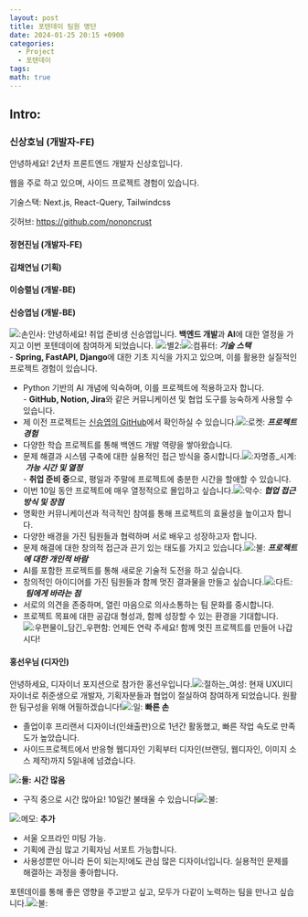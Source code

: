 ```yaml
---
layout: post
title: 포텐데이 팀원 명단
date: 2024-01-25 20:15 +0900
categories:
  - Project
  - 포텐데이
tags: 
math: true
---
```


## Intro: 
### 신상호님 (개발자-FE)

안녕하세요! 2년차 프론트엔드 개발자 신상호입니다.

웹을 주로 하고 있으며, 사이드 프로젝트 경험이 있습니다.

기술스택: Next.js, React-Query, Tailwindcss

깃허브: https://github.com/nononcrust

#### 정현진님 (개발자-FE)

#### 김채연님 (기획)

#### 이승렬님 (개발-BE)

#### 신승엽님 (개발-BE)

![:손인사:](https://a.slack-edge.com/production-standard-emoji-assets/14.0/apple-medium/1f44b@2x.png) 안녕하세요! 취업 준비생 신승엽입니다. **백엔드 개발**과 **AI**에 대한 열정을 가지고 이번 포텐데이에 참여하게 되었습니다. ![:별2:](https://a.slack-edge.com/production-standard-emoji-assets/14.0/apple-medium/1f31f@2x.png)![:컴퓨터:](https://a.slack-edge.com/production-standard-emoji-assets/14.0/apple-medium/1f4bb@2x.png) ***기술 스택***  
- **Spring, FastAPI, Django**에 대한 기초 지식을 가지고 있으며, 이를 활용한 실질적인 프로젝트 경험이 있습니다.  
- Python 기반의 AI 개념에 익숙하며, 이를 프로젝트에 적용하고자 합니다.  
- **GitHub, Notion, Jira**와 같은 커뮤니케이션 및 협업 도구를 능숙하게 사용할 수 있습니다.  
- 제 이전 프로젝트는 [신승엽의 GitHub](https://github.com/syshin0116/Men-in-Black)에서 확인하실 수 있습니다.![:로켓:](https://a.slack-edge.com/production-standard-emoji-assets/14.0/apple-medium/1f680@2x.png) ***프로젝트 경험***  
- 다양한 학습 프로젝트를 통해 백엔드 개발 역량을 쌓아왔습니다.  
- 문제 해결과 시스템 구축에 대한 실용적인 접근 방식을 중시합니다.![:자명종_시계:](https://a.slack-edge.com/production-standard-emoji-assets/14.0/apple-medium/23f0@2x.png) ***가능 시간 및 열정***  
- **취업 준비 중**으로, 평일과 주말에 프로젝트에 충분한 시간을 할애할 수 있습니다.  
- 이번 10일 동안 프로젝트에 매우 열정적으로 몰입하고 싶습니다.![:악수:](https://a.slack-edge.com/production-standard-emoji-assets/14.0/apple-medium/1f91d@2x.png) ***협업 접근 방식 및 장점***  
- 명확한 커뮤니케이션과 적극적인 참여를 통해 프로젝트의 효율성을 높이고자 합니다.  
- 다양한 배경을 가진 팀원들과 협력하며 서로 배우고 성장하고자 합니다.  
- 문제 해결에 대한 창의적 접근과 끈기 있는 태도를 가지고 있습니다.![:불:](https://a.slack-edge.com/production-standard-emoji-assets/14.0/apple-medium/1f525@2x.png) ***프로젝트에 대한 개인적 바람***  
- AI를 포함한 프로젝트를 통해 새로운 기술적 도전을 하고 싶습니다.  
- 창의적인 아이디어를 가진 팀원들과 함께 멋진 결과물을 만들고 싶습니다.![:다트:](https://a.slack-edge.com/production-standard-emoji-assets/14.0/apple-medium/1f3af@2x.png) ***팀에게 바라는 점***  
- 서로의 의견을 존중하며, 열린 마음으로 의사소통하는 팀 문화를 중시합니다.  
- 프로젝트 목표에 대한 공감대 형성과, 함께 성장할 수 있는 환경을 기대합니다.![:우편물이_담긴_우편함:](https://a.slack-edge.com/production-standard-emoji-assets/14.0/apple-medium/1f4ec@2x.png) 언제든 연락 주세요! 함께 멋진 프로젝트를 만들어 나갑시다!

#### 홍선우님 (디자인)
안녕하세요, 디자이너 포지션으로 참가한 홍선우입니다.![:절하는_여성:](https://a.slack-edge.com/production-standard-emoji-assets/14.0/apple-medium/1f647-200d-2640-fe0f@2x.png) 
현재 UXUI디자이너로 취준생으로 개발자, 기획자분들과 협업이 절실하여 참여하게 되었습니다. 원활한 팀구성을 위해 어필하겠습니다!![:일:](https://a.slack-edge.com/production-standard-emoji-assets/14.0/apple-medium/0031-fe0f-20e3@2x.png) **빠른 손**  

- 졸업이후 프리랜서 디자이너(인쇄출판)으로 1년간 활동했고, 빠른 작업 속도로 만족도가 높았습니다.
- 사이드프로젝트에서 반응형 웹디자인 기획부터 디자인(브랜딩, 웹디자인, 이미지 소스 제작)까지 5일내에 넘겼습니다.

**![:둘:](https://a.slack-edge.com/production-standard-emoji-assets/14.0/apple-medium/0032-fe0f-20e3@2x.png)** **시간 많음**  

- 구직 중으로 시간 많아요! 10일간 불태울 수 있습니다![:불:](https://a.slack-edge.com/production-standard-emoji-assets/14.0/apple-medium/1f525@2x.png)

![:메모:](https://a.slack-edge.com/production-standard-emoji-assets/14.0/apple-medium/1f4dd@2x.png) **추가**  

- 서울 오프라인 미팅 가능.
- 기획에 관심 많고 기획자님 서포트 가능합니다.
- 사용성뿐만 아니라 돈이 되는지!에도 관심 많은 디자이너입니다. 실용적인 문제를 해결하는 과정을 좋아합니다.

포텐데이를 통해 좋은 영향을 주고받고 싶고, 모두가 다같이 노력하는 팀을 만나고 싶습니다.![:불:](https://a.slack-edge.com/production-standard-emoji-assets/14.0/apple-medium/1f525@2x.png) 